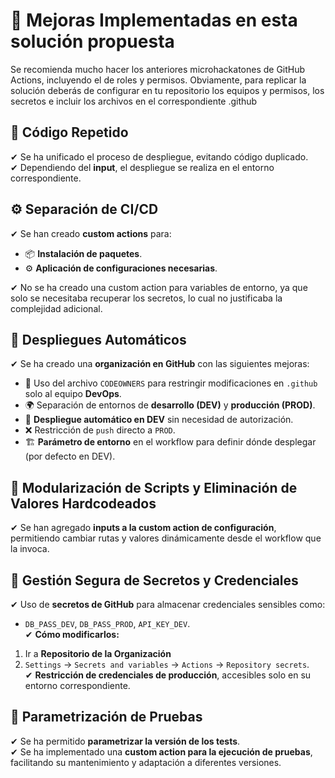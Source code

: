 # 🚀 Mejoras Implementadas en esta solución propuesta

Se recomienda mucho hacer los anteriores microhackatones de GitHub Actions, incluyendo el de roles y permisos. Obviamente, para replicar la solución deberás de configurar en tu repositorio los equipos y permisos, los secretos e incluir los archivos en el correspondiente .github

## 🔄 Código Repetido  
✔ Se ha unificado el proceso de despliegue, evitando código duplicado.  
✔ Dependiendo del **input**, el despliegue se realiza en el entorno correspondiente.  

## ⚙️ Separación de CI/CD  
✔ Se han creado **custom actions** para:  
  - 📦 **Instalación de paquetes**.  
  - ⚙ **Aplicación de configuraciones necesarias**.  

✔ No se ha creado una custom action para variables de entorno, ya que solo se necesitaba recuperar los secretos, lo cual no justificaba la complejidad adicional.  


## 🚢 Despliegues Automáticos  
✔ Se ha creado una **organización en GitHub** con las siguientes mejoras:  
  - 📜 Uso del archivo `CODEOWNERS` para restringir modificaciones en `.github` solo al equipo **DevOps**.  
  - 🌍 Separación de entornos de **desarrollo (DEV)** y **producción (PROD)**.  
  - 🚀 **Despliegue automático en DEV** sin necesidad de autorización.  
  - ❌ Restricción de `push` directo a `PROD`.  
  - 🏗 **Parámetro de entorno** en el workflow para definir dónde desplegar (por defecto en DEV).  


## 📂 Modularización de Scripts y Eliminación de Valores Hardcodeados  
✔ Se han agregado **inputs a la custom action de configuración**, permitiendo cambiar rutas y valores dinámicamente desde el workflow que la invoca.  


## 🔐 Gestión Segura de Secretos y Credenciales  
✔ Uso de **secretos de GitHub** para almacenar credenciales sensibles como:  
  - `DB_PASS_DEV`, `DB_PASS_PROD`, `API_KEY_DEV`.  
✔ **Cómo modificarlos:**  
  1. Ir a **Repositorio de la Organización**  
  2. `Settings` → `Secrets and variables` → `Actions` → `Repository secrets`.  
✔ **Restricción de credenciales de producción**, accesibles solo en su entorno correspondiente.  


## 🧪 Parametrización de Pruebas  
✔ Se ha permitido **parametrizar la versión de los tests**.  
✔ Se ha implementado una **custom action para la ejecución de pruebas**, facilitando su mantenimiento y adaptación a diferentes versiones.  
